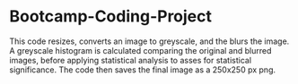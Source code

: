 # Bootcamp-Coding-Project
This code resizes, converts an image to greyscale, and the blurs the image. A greyscale histogram is calculated comparing the original and blurred images, before applying statistical analysis to asses for statistical significance. The code then saves the final image as a 250x250 px png. 
